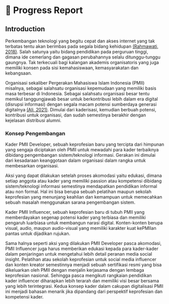 # 📣 Progress Report
## Introduction
Perkembangan teknologi yang begitu cepat dan akses internet yang tak terbatas tentu akan berimbas pada segala bidang kehidupan [(Rahmawati, 2018)](https://doi.org/10.19105/tjpi.v13i2.1752). Salah satunya yaitu bidang pendidikan pada perguruan tinggi, dimana ide cemerlang dan gagasan perubahannya selalu ditunggu-tunggu gaungnya. Tak terkecuali bagi kalangan akademis organisatoris yang juga memiliki konsen pada sisi kemahasiswaan, kemasyarakatan dan kebangsaan.

Organisasi sekaliber Pergerakan Mahasiswa Islam Indonesia (PMII) misalnya, sebagai salahsatu organisasi kepemudaan yang memiliki basis masa terbesar di Indonesia. Sebagai salahsatu organisasi besar tentu memikul tanggungjawab besar untuk berkontribusi lebih dalam era digital (disrupsi informasi) dengan segala macam potensi sumberdaya generasi digitalnya [(Ali, 2021)](https://irchamali.medium.com/inovasi-kader-pmii-dalam-menjawab-tantangan-disrupsi-informasi-3cf4a26d0f11). Dimulai dari kaderisasi, kemudian berbuah potensi, kontribusi untuk organisasi, dan sudah semestinya berakhir dengan kejelasan distribusi alumni.

### Konsep Pengembangan
Kader PMII Developer, sebuah keprofesian baru yang tercipta dari himpunan yang sengaja diciptakan oleh PMII untuk mewadahi para kader terbaiknya dibidang pengembangan sistem/teknologi informasi. Gerakan ini dimulai dari kesadaraan keanggotaan dalam organisasi dalam rangka untuk membesarkan organisasi.

Aksi yang dapat dilakukan setelah proses akomodasi yaitu edukasi, dimana setiap anggota atau kader yang memiliki passion atau kompetensi dibidang sistem/teknologi informasi semestinya mendapatkan pendidikan informal atau non formal. Hal ini bisa berupa sebuah pelatihan maupun sekolah keprofesian yang menunjang keahlian dan kemampuan untuk memecahkan sebuah masalah menggunakan sarana pengembangan sistem.

Kader PMII Influencer, sebuah keprofesian baru di tubuh PMII yang memberdayakan segenap potensi kader yang terbiasa dan memiliki pengaruh luarbiasa untuk membangun narasi digital. Konten-konten berupa visual, audio, maupun audio-visual yang memiliki karakter kuat kePMIIan pantas untuk dijadikan rujukan.

Sama halnya seperti aksi yang dilakukan PMII Developer pasca akomodasi, PMII Influencer juga harus memberikan edukasi kepada para kader-kader dalam penjaringan untuk mengetahui lebih detail peranan media social insight. Pelatihan atau sekolah keprofesian untuk social media influencer dan konten kreator semestinnya menjadi sebuah sertifikasi resmi yang bisa dikeluarkan oleh PMII dengan menjalin kerjasama dengan lembaga keprofesian nasional. Sehingga pasca mengikuti rangkaian pendidikan kader influencer diharapkan lebih terarah dan memiliki visi besar bersama yang lebih terintegrasi. Kedua konsep kader dalam cakupan digitalisasi PMII ini menjadi bahasan menarik jika dipandang dari perspektif keprofesian dan kompetensi kader. 

